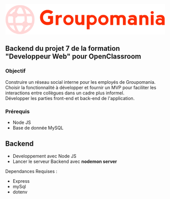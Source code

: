 <img src="images/icon-left.png">
<h2>Backend du projet 7 de la formation "Developpeur Web" pour OpenClassroom</h2>
<h3>Objectif</h3>
Construire un réseau social interne pour les employés de Groupomania.<br>
Choisir la fonctionnalité à développer et fournir un MVP pour faciliter les interactions entre collègues dans un cadre plus informel.<br>
Développer les parties front-end et back-end de l'application.
<h3>Prérequis</h3>
<ul>
<li>Node JS</li>
<li>Base de donnée MySQL</li>
</ul>

<h2>Backend</h2>
<ul>
<li>Developpement avec Node JS</li>
<li>Lancer le serveur Backend avec <strong>nodemon server</strong></li>
</ul>
Dependances Requises :
<ul>
<li>Express</li>
<li>mySql</li>
<li>dotenv</li>
</ul>